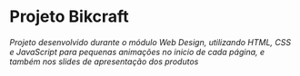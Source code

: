 # Projeto Bikcraft

###### Projeto desenvolvido durante o módulo Web Design, utilizando HTML, CSS e JavaScript para pequenas animações no inicio de cada página, e também nos slides de apresentação dos produtos

